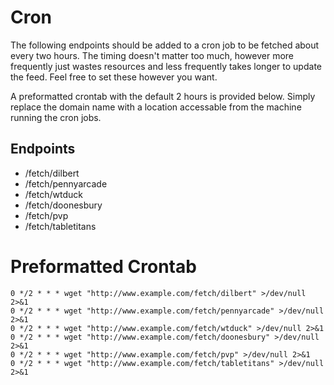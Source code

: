 # Cron
The following endpoints should be added to a cron job to be fetched about every two hours.
The timing doesn't matter too much, however more frequently just wastes resources and less frequently takes longer to update the feed.
Feel free to set these however you want.

A preformatted crontab with the default 2 hours is provided below. Simply replace the domain name with a location accessable from the machine running the cron jobs.

## Endpoints
* /fetch/dilbert
* /fetch/pennyarcade
* /fetch/wtduck
* /fetch/doonesbury
* /fetch/pvp
* /fetch/tabletitans

# Preformatted Crontab
    0 */2 * * * wget "http://www.example.com/fetch/dilbert" >/dev/null 2>&1
    0 */2 * * * wget "http://www.example.com/fetch/pennyarcade" >/dev/null 2>&1
    0 */2 * * * wget "http://www.example.com/fetch/wtduck" >/dev/null 2>&1
    0 */2 * * * wget "http://www.example.com/fetch/doonesbury" >/dev/null 2>&1
    0 */2 * * * wget "http://www.example.com/fetch/pvp" >/dev/null 2>&1
    0 */2 * * * wget "http://www.example.com/fetch/tabletitans" >/dev/null 2>&1
